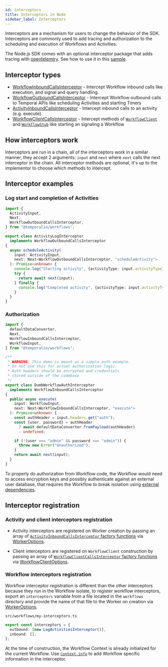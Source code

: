 ```yaml
---
id: interceptors
title: Interceptors in Node
sidebar_label: Interceptors
---
```


Interceptors are a mechanism for users to change the behavior of the SDK. Interceptors are commonly used to add tracing and authorization to the scheduling and execution of Workflows and Activities.

The Node.js SDK comes with an optional interceptor package that adds tracing with [opentelemtry](https://www.npmjs.com/package/@temporalio/interceptors-opentelemetry). See how to use it in this [sample](https://github.com/temporalio/sdk-node/tree/main/samples/interceptors-opentelemetry).

## Interceptor types

- [WorkflowInboundCallsInterceptor](https://nodejs.temporal.io/api/interfaces/workflow.workflowinboundcallsinterceptor/) - Intercept Workflow inbound calls like execution, and signal and query handling.
- [WorkflowOutboundCallsInterceptor](https://nodejs.temporal.io/api/interfaces/workflow.workflowoutboundcallsinterceptor/) - Intercept Workflow outbound calls to Temporal APIs like scheduling Activities and starting Timers
- [ActivityInboundCallsInterceptor](https://nodejs.temporal.io/api/interfaces/worker.activityinboundcallsinterceptor) - Intercept inbound calls to an activity (e.g. execute).
- [WorkflowClientCallsInterceptor](https://nodejs.temporal.io/api/interfaces/client.workflowclientcallsinterceptor/) - Intercept methods of [`WorkflowClient`](https://nodejs.temporal.io/api/classes/client.workflowclient/) and [`WorkflowStub`](https://nodejs.temporal.io/api/interfaces/client.workflowstub) like starting an signaling a Workflow

## How interceptors work

Interceptors are run in a chain, all of the interceptors work in a similar manner, they accept 2 arguments: `input` and `next` where `next` calls the next interceptor in the chain.
All interceptor methods are optional, it's up to the implementor to choose which methods to intercept.

## Interceptor examples

<!--TODO use snipsync-->

### Log start and completion of Activities

```ts
import {
  ActivityInput,
  Next,
  WorkflowOutboundCallsInterceptor,
} from "@temporalio/workflows";

export class ActivityLogInterceptor
  implements WorkflowOutboundCallsInterceptor
{
  async scheduleActivity(
    input: ActivityInput,
    next: Next<WorkflowOutboundCallsInterceptor, "scheduleActivity">
  ): Promise<unknown> {
    console.log("Starting activity", {activityType: input.activityType});
    try {
      return await next(input);
    } finally {
      console.log("Completed activity", {activityType: input.activityType});
    }
  }
}
```

### Authorization

```ts
import {
  defaultDataConverter,
  Next,
  WorkflowInboundCallsInterceptor,
  WorkflowInput,
} from "@temporalio/workflows";

/**
 * WARNING: This demo is meant as a simple auth example.
 * Do not use this for actual authorization logic.
 * Auth headers should be encrypted and credentials
 * stored outside of the codebase
 */
export class DumbWorkflowAuthInterceptor
  implements WorkflowInboundCallsInterceptor
{
  public async execute(
    input: WorkflowInput,
    next: Next<WorkflowInboundCallsInterceptor, "execute">
  ): Promise<unknown> {
    const authHeader = input.headers.get("auth");
    const {user, password} = authHeader
      ? await defaultDataConverter.fromPayload(authHeader)
      : undefined;

    if (!(user === "admin" && password === "admin")) {
      throw new Error("Unauthorized");
    }
    return await next(input);
  }
}
```

To properly do authorization from Workflow code, the Workflow would need to access encryption keys and possibly authenticate against an external user database, that requires the Workflow to break isolation using [external dependencies](/docs/node/external-dependencies).

## Interceptor registration

### Activity and client interceptors registration

- Activity interceptors are registered on Worker creation by passing an array of [`ActivityInboundCallsInterceptor` factory functions](https://nodejs.temporal.io/api/interfaces/worker.activityinboundcallsinterceptorfactory) via [WorkerOptions](https://nodejs.temporal.io/api/interfaces/worker.workeroptions#interceptors).

- Client interceptors are registered on `WorkflowClient` construction by passing an array of [`WorkflowClientCallsInterceptor` factory functions](https://nodejs.temporal.io/api/interfaces/client.workflowclientcallsinterceptorfactory) via [WorkflowClientOptions](https://nodejs.temporal.io/api/interfaces/client.workflowclientoptions#interceptors).

### Workflow interceptors registration

Workflow interceptor registration is different than the other interceptors because they run in the Workflow isolate, to register workflow interceptors, export an `interceptors` variable from a file located in the `workflows` directory and provide the name of that file to the Worker on creation via [WorkerOptions](https://nodejs.temporal.io/api/interfaces/worker.workeroptions#interceptors).

`src/workflows/my-interceptors.ts`

```ts
export const interceptors = {
  outbound: [new LogActivitiesInterceptor()],
  inbound: [],
};
```

At the time of construction, the Workflow Context is already initialized for the current Workflow.
Use [`Context.info`](https://nodejs.temporal.io/api/interfaces/workflow.workflowinfo) to add Workflow specific information in the interceptor.
